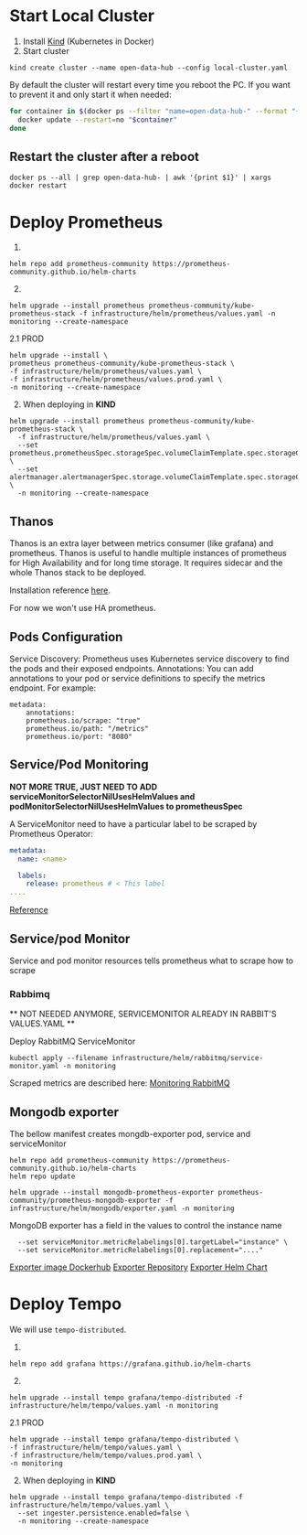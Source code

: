 # Start Local Cluster

1. Install [Kind](https://kind.sigs.k8s.io/) (Kubernetes in Docker)
2. Start cluster
```
kind create cluster --name open-data-hub --config local-cluster.yaml
```

By default the cluster will restart every time you reboot the PC. If you want to prevent it and only start it when needed:

```sh
for container in $(docker ps --filter "name=open-data-hub-" --format "{{.Names}}"); do
  docker update --restart=no "$container"
done
```

## Restart the cluster after a reboot

```
docker ps --all | grep open-data-hub- | awk '{print $1}' | xargs docker restart
```

# Deploy Prometheus

1.
```
helm repo add prometheus-community https://prometheus-community.github.io/helm-charts
```

2.
```
helm upgrade --install prometheus prometheus-community/kube-prometheus-stack -f infrastructure/helm/prometheus/values.yaml -n monitoring --create-namespace
```

2.1 PROD

```
helm upgrade --install \
prometheus prometheus-community/kube-prometheus-stack \
-f infrastructure/helm/prometheus/values.yaml \
-f infrastructure/helm/prometheus/values.prod.yaml \
-n monitoring --create-namespace
```

2. When deploying in **KIND**
```
helm upgrade --install prometheus prometheus-community/kube-prometheus-stack \
  -f infrastructure/helm/prometheus/values.yaml \
  --set prometheus.prometheusSpec.storageSpec.volumeClaimTemplate.spec.storageClassName=standard \
  --set alertmanager.alertmanagerSpec.storage.volumeClaimTemplate.spec.storageClassName=standard \
  -n monitoring --create-namespace
```

## Thanos
Thanos is an extra layer between metrics consumer (like grafana) and prometheus.
Thanos is useful to handle multiple instances of prometheus for High Availability and for long time storage. It requires sidecar and the whole Thanos stack to be deployed.

Installation reference [here](https://medium.com/@dast04/full-installation-monitoring-with-prometheus-thanos-part-2-2-fe98fcdbe448).

For now we won't use HA prometheus.

## Pods Configuration

Service Discovery: Prometheus uses Kubernetes service discovery to find the pods and their exposed endpoints.
Annotations: You can add annotations to your pod or service definitions to specify the metrics endpoint. For example:

```
metadata:
    annotations:
    prometheus.io/scrape: "true"
    prometheus.io/path: "/metrics"
    prometheus.io/port: "8080"
```

## Service/Pod Monitoring

**NOT MORE TRUE, JUST NEED TO ADD serviceMonitorSelectorNilUsesHelmValues and podMonitorSelectorNilUsesHelmValues to prometheusSpec**

A ServiceMonitor need to have a particular label to be scraped by Prometheus Operator:
```yaml
metadata:
  name: <name>

  labels:
    release: prometheus # < This label
....
```

[Reference](https://managedkube.com/prometheus/operator/servicemonitor/troubleshooting/2019/11/07/prometheus-operator-servicemonitor-troubleshooting.html)

## Service/pod Monitor
Service and pod monitor resources tells prometheus what to scrape how to scrape

### Rabbimq
** NOT NEEDED ANYMORE, SERVICEMONITOR ALREADY IN RABBIT'S VALUES.YAML **

Deploy RabbitMQ ServiceMonitor

```
kubectl apply --filename infrastructure/helm/rabbitmq/service-monitor.yaml -n monitoring
```

Scraped metrics are described here: [Monitoring RabbitMQ](https://www.rabbitmq.com/docs/prometheus#detailed-endpoint)

## Mongodb exporter

The bellow manifest creates mongdb-exporter pod, service and serviceMonitor


```
helm repo add prometheus-community https://prometheus-community.github.io/helm-charts
helm repo update

helm upgrade --install mongodb-prometheus-exporter prometheus-community/prometheus-mongodb-exporter -f infrastructure/helm/mongodb/exporter.yaml -n monitoring
```

MongoDB exporter has a field in the values to control the instance name
```
  --set serviceMonitor.metricRelabelings[0].targetLabel="instance" \
  --set serviceMonitor.metricRelabelings[0].replacement="...."
```

[Exporter image Dockerhub](https://hub.docker.com/r/percona/mongodb_exporter)
[Exporter Repository](https://github.com/percona/mongodb_exporter)
[Exporter Helm Chart](https://artifacthub.io/packages/helm/prometheus-community/prometheus-mongodb-exporter)

# Deploy Tempo

We will use `tempo-distributed`.

1.
```
helm repo add grafana https://grafana.github.io/helm-charts
```

2.
```
helm upgrade --install tempo grafana/tempo-distributed -f infrastructure/helm/tempo/values.yaml -n monitoring
```

2.1 PROD
```
helm upgrade --install tempo grafana/tempo-distributed \
-f infrastructure/helm/tempo/values.yaml \
-f infrastructure/helm/tempo/values.prod.yaml \
-n monitoring
```

2. When deploying in **KIND**
```
helm upgrade --install tempo grafana/tempo-distributed -f infrastructure/helm/tempo/values.yaml \
  --set ingester.persistence.enabled=false \
  -n monitoring --create-namespace
```